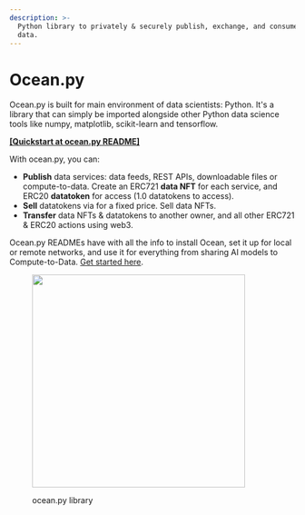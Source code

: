 ```yaml
---
description: >-
  Python library to privately & securely publish, exchange, and consume
  data.
---
```


# Ocean.py

Ocean.py is built for main environment of data scientists: Python. It's a library that can simply be imported alongside other Python data science tools like numpy, matplotlib, scikit-learn and tensorflow.

**[[Quickstart at ocean.py README]](https://github.com/oceanprotocol/ocean.py/blob/main/README.md)**

With ocean.py, you can:

* **Publish** data services: data feeds, REST APIs, downloadable files or compute-to-data. Create an ERC721 **data NFT** for each service, and ERC20 **datatoken** for access (1.0 datatokens to access).
* **Sell** datatokens via for a fixed price. Sell data NFTs.
* **Transfer** data NFTs & datatokens to another owner, and all other ERC721 & ERC20 actions using web3.

Ocean.py READMEs have with all the info to install Ocean, set it up for local or remote networks, and use it for everything from sharing AI models to Compute-to-Data. [Get started here](https://github.com/oceanprotocol/ocean.py/blob/main/README.md).

<figure><img src="../../.gitbook/assets/components/ocean_py.png" alt="" width="375"><figcaption><p>ocean.py library</p></figcaption></figure>